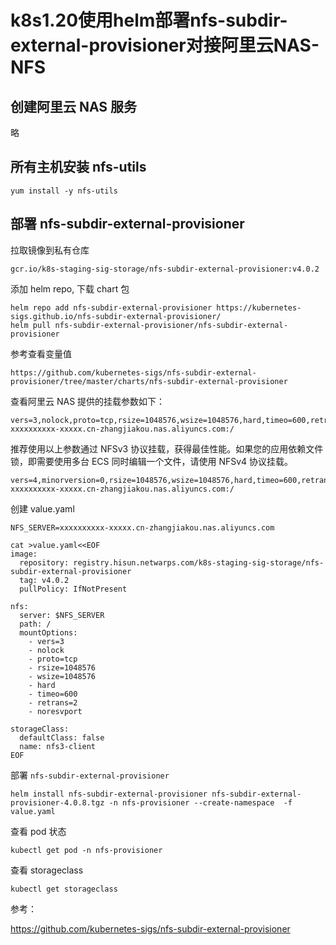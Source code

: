 # k8s1.20使用helm部署nfs-subdir-external-provisioner对接阿里云NAS-NFS

## 创建阿里云 NAS 服务

略

## 所有主机安装 nfs-utils

```
yum install -y nfs-utils
```

## 部署 nfs-subdir-external-provisioner 

拉取镜像到私有仓库

```
gcr.io/k8s-staging-sig-storage/nfs-subdir-external-provisioner:v4.0.2
```

添加 helm repo, 下载 chart 包

```
helm repo add nfs-subdir-external-provisioner https://kubernetes-sigs.github.io/nfs-subdir-external-provisioner/
helm pull nfs-subdir-external-provisioner/nfs-subdir-external-provisioner
```

参考查看变量值

```
https://github.com/kubernetes-sigs/nfs-subdir-external-provisioner/tree/master/charts/nfs-subdir-external-provisioner
```

查看阿里云 NAS 提供的挂载参数如下：

```
vers=3,nolock,proto=tcp,rsize=1048576,wsize=1048576,hard,timeo=600,retrans=2,noresvport xxxxxxxxxx-xxxxx.cn-zhangjiakou.nas.aliyuncs.com:/
```

推荐使用以上参数通过 NFSv3 协议挂载，获得最佳性能。如果您的应用依赖文件锁，即需要使用多台 ECS 同时编辑一个文件，请使用 NFSv4 协议挂载。

```
vers=4,minorversion=0,rsize=1048576,wsize=1048576,hard,timeo=600,retrans=2,noresvport xxxxxxxxxx-xxxxx.cn-zhangjiakou.nas.aliyuncs.com:/
```

创建 value.yaml

```
NFS_SERVER=xxxxxxxxxx-xxxxx.cn-zhangjiakou.nas.aliyuncs.com

cat >value.yaml<<EOF
image:
  repository: registry.hisun.netwarps.com/k8s-staging-sig-storage/nfs-subdir-external-provisioner
  tag: v4.0.2
  pullPolicy: IfNotPresent
  
nfs:
  server: $NFS_SERVER
  path: /
  mountOptions:
    - vers=3
    - nolock
    - proto=tcp
    - rsize=1048576
    - wsize=1048576
    - hard
    - timeo=600
    - retrans=2
    - noresvport
  
storageClass:
  defaultClass: false
  name: nfs3-client
EOF
```

部署 `nfs-subdir-external-provisioner`

```
helm install nfs-subdir-external-provisioner nfs-subdir-external-provisioner-4.0.8.tgz -n nfs-provisioner --create-namespace  -f value.yaml
```

查看 pod 状态

```
kubectl get pod -n nfs-provisioner
```

查看 storageclass

```
kubectl get storageclass
```

参考：

https://github.com/kubernetes-sigs/nfs-subdir-external-provisioner
